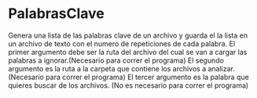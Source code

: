# PalabrasClave
Genera una lista de las palabras clave de un archivo y guarda el la lista en un archivo de texto con el numero de repeticiones de cada palabra.
El primer argumento debe ser la ruta del archivo del cual se van a cargar las palabras a ignorar.(Necesario para correr el programa)
El segundo argumento es la ruta a la carpeta que contiene los archivos a analizar.(Necesario para correr el programa)
El tercer argumento es la palabra que quieres buscar de los archivos. (No es necesario para correr el programa)
